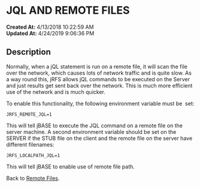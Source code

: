 # JQL AND REMOTE FILES

**Created At:** 4/13/2018 10:22:59 AM  
**Updated At:** 4/24/2019 9:06:36 PM  


## Description 

Normally, when a jQL statement is run on a remote file, it will scan the file over the network, which causes lots of network traffic and is quite slow. As a way round this, jRFS allows jQL commands to be executed on the Server and just results get sent back over the network. This is much more efficient use of the network and is much quicker.

To enable this functionality, the following environment variable must be  set:

```
JRFS_REMOTE_JQL=1 
```

This will tell jBASE to execute the JQL command on a remote file on the server machine. A second environment variable should be set on the SERVER if the STUB file on the client and the remote file on the server have different filenames:

```
JRFS_LOCALPATH_JQL=1 
```

This will tell jBASE to enable use of remote file path.



Back to [Remote Files](306074-remote-files).
